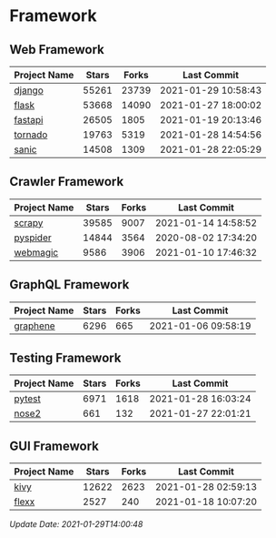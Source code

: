 # Framework

## Web Framework
| Project Name | Stars | Forks | Last Commit |
| ------------ | ----- | ----- | ----------- |
| [django](https://github.com/django/django) | 55261 | 23739 | 2021-01-29 10:58:43 |
| [flask](https://github.com/pallets/flask) | 53668 | 14090 | 2021-01-27 18:00:02 |
| [fastapi](https://github.com/tiangolo/fastapi) | 26505 | 1805 | 2021-01-19 20:13:46 |
| [tornado](https://github.com/tornadoweb/tornado) | 19763 | 5319 | 2021-01-28 14:54:56 |
| [sanic](https://github.com/sanic-org/sanic) | 14508 | 1309 | 2021-01-28 22:05:29 |

## Crawler Framework
| Project Name | Stars | Forks | Last Commit |
| ------------ | ----- | ----- | ----------- |
| [scrapy](https://github.com/scrapy/scrapy) | 39585 | 9007 | 2021-01-14 14:58:52 |
| [pyspider](https://github.com/binux/pyspider) | 14844 | 3564 | 2020-08-02 17:34:20 |
| [webmagic](https://github.com/code4craft/webmagic) | 9586 | 3906 | 2021-01-10 17:46:32 |

## GraphQL Framework
| Project Name | Stars | Forks | Last Commit |
| ------------ | ----- | ----- | ----------- |
| [graphene](https://github.com/graphql-python/graphene) | 6296 | 665 | 2021-01-06 09:58:19 |

## Testing Framework
| Project Name | Stars | Forks | Last Commit |
| ------------ | ----- | ----- | ----------- |
| [pytest](https://github.com/pytest-dev/pytest) | 6971 | 1618 | 2021-01-28 16:03:24 |
| [nose2](https://github.com/nose-devs/nose2) | 661 | 132 | 2021-01-27 22:01:21 |

## GUI Framework
| Project Name | Stars | Forks | Last Commit |
| ------------ | ----- | ----- | ----------- |
| [kivy](https://github.com/kivy/kivy) | 12622 | 2623 | 2021-01-28 02:59:13 |
| [flexx](https://github.com/flexxui/flexx) | 2527 | 240 | 2021-01-18 10:07:20 |

*Update Date: 2021-01-29T14:00:48*